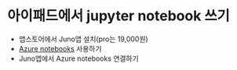 # 아이패드에서 jupyter notebook 쓰기
* 앱스토어에서 Juno앱 설치(pro는 19,000원)
* [Azure notebooks](https://notebooks.azure.com) 사용하기
* Juno앱에서 Azure notebooks 연결하기

